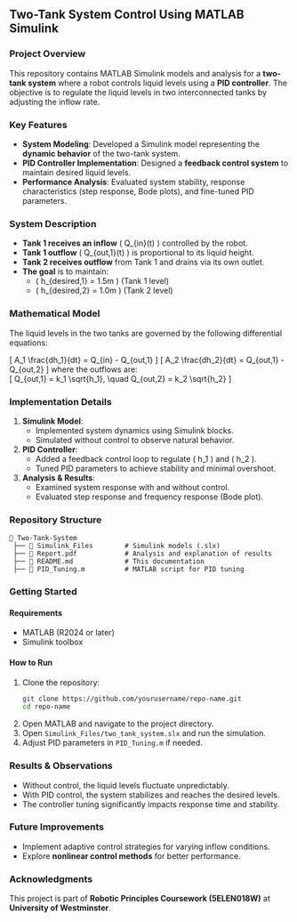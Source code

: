 ## **Two-Tank System Control Using MATLAB Simulink**  

### **Project Overview**  
This repository contains MATLAB Simulink models and analysis for a **two-tank system** where a robot controls liquid levels using a **PID controller**. The objective is to regulate the liquid levels in two interconnected tanks by adjusting the inflow rate.  

### **Key Features**  
- **System Modeling**: Developed a Simulink model representing the **dynamic behavior** of the two-tank system.  
- **PID Controller Implementation**: Designed a **feedback control system** to maintain desired liquid levels.  
- **Performance Analysis**: Evaluated system stability, response characteristics (step response, Bode plots), and fine-tuned PID parameters.  

### **System Description**  
- **Tank 1 receives an inflow** \( Q_{in}(t) \) controlled by the robot.  
- **Tank 1 outflow** \( Q_{out,1}(t) \) is proportional to its liquid height.  
- **Tank 2 receives outflow** from Tank 1 and drains via its own outlet.  
- **The goal** is to maintain:  
  - \( h_{desired,1} = 1.5m \) (Tank 1 level)  
  - \( h_{desired,2} = 1.0m \) (Tank 2 level)  

### **Mathematical Model**  
The liquid levels in the two tanks are governed by the following differential equations:  

\[
A_1 \frac{dh_1}{dt} = Q_{in} - Q_{out,1}
\]
\[
A_2 \frac{dh_2}{dt} = Q_{out,1} - Q_{out,2}
\]
where the outflows are:  
\[
Q_{out,1} = k_1 \sqrt{h_1}, \quad Q_{out,2} = k_2 \sqrt{h_2}
\]  

### **Implementation Details**  
1. **Simulink Model**:  
   - Implemented system dynamics using Simulink blocks.  
   - Simulated without control to observe natural behavior.  
2. **PID Controller**:  
   - Added a feedback control loop to regulate \( h_1 \) and \( h_2 \).  
   - Tuned PID parameters to achieve stability and minimal overshoot.  
3. **Analysis & Results**:  
   - Examined system response with and without control.  
   - Evaluated step response and frequency response (Bode plot).  

### **Repository Structure**  
```
📂 Two-Tank-System  
 ├── 📁 Simulink_Files        # Simulink models (.slx)  
 ├── 📄 Report.pdf            # Analysis and explanation of results  
 ├── 📄 README.md             # This documentation  
 ├── 📄 PID_Tuning.m          # MATLAB script for PID tuning  
```

### **Getting Started**  
#### **Requirements**  
- MATLAB (R2024 or later)  
- Simulink toolbox  

#### **How to Run**  
1. Clone the repository:  
   ```bash
   git clone https://github.com/yourusername/repo-name.git
   cd repo-name
   ```
2. Open MATLAB and navigate to the project directory.  
3. Open `Simulink_Files/two_tank_system.slx` and run the simulation.  
4. Adjust PID parameters in `PID_Tuning.m` if needed.  

### **Results & Observations**  
- Without control, the liquid levels fluctuate unpredictably.  
- With PID control, the system stabilizes and reaches the desired levels.  
- The controller tuning significantly impacts response time and stability.  

### **Future Improvements**  
- Implement adaptive control strategies for varying inflow conditions.  
- Explore **nonlinear control methods** for better performance.  

### **Acknowledgments**  
This project is part of **Robotic Principles Coursework (5ELEN018W)** at **University of Westminster**.  
